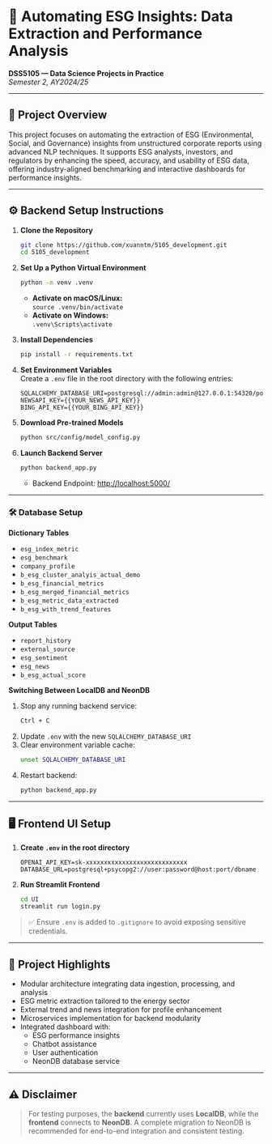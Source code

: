 # 🧠 Automating ESG Insights: Data Extraction and Performance Analysis  
**DSS5105 — Data Science Projects in Practice**  
*Semester 2, AY2024/25*

---

## 📘 Project Overview

This project focuses on automating the extraction of ESG (Environmental, Social, and Governance) insights from unstructured corporate reports using advanced NLP techniques. It supports ESG analysts, investors, and regulators by enhancing the speed, accuracy, and usability of ESG data, offering industry-aligned benchmarking and interactive dashboards for performance insights.

---

## ⚙️ Backend Setup Instructions

1. **Clone the Repository**
   ```bash
   git clone https://github.com/xuanntm/5105_development.git
   cd 5105_development
   ```

2. **Set Up a Python Virtual Environment**
   ```bash
   python -m venv .venv
   ```

   - **Activate on macOS/Linux:**  
     `source .venv/bin/activate`
   - **Activate on Windows:**  
     `.venv\Scripts\activate`

3. **Install Dependencies**
   ```bash
   pip install -r requirements.txt
   ```

4. **Set Environment Variables**  
   Create a `.env` file in the root directory with the following entries:
   ```
   SQLALCHEMY_DATABASE_URI=postgresql://admin:admin@127.0.0.1:54320/postgres
   NEWSAPI_KEY={{YOUR_NEWS_API_KEY}}
   BING_API_KEY={{YOUR_BING_API_KEY}}
   ```

5. **Download Pre-trained Models**
   ```bash
   python src/config/model_config.py
   ```

6. **Launch Backend Server**
   ```bash
   python backend_app.py
   ```
   - Backend Endpoint: [http://localhost:5000/](http://localhost:5000/)

---

### 🛠 Database Setup

**Dictionary Tables**
- `esg_index_metric`
- `esg_benchmark`
- `company_profile`
- `b_esg_cluster_analyis_actual_demo`
- `b_esg_financial_metrics`
- `b_esg_merged_financial_metrics`
- `b_esg_metric_data_extracted`
- `b_esg_with_trend_features`

**Output Tables**
- `report_history`
- `external_source`
- `esg_sentiment`
- `esg_news`
- `b_esg_actual_score`

**Switching Between LocalDB and NeonDB**
1. Stop any running backend service:
   ```bash
   Ctrl + C
   ```
2. Update `.env` with the new `SQLALCHEMY_DATABASE_URI`
3. Clear environment variable cache:
   ```bash
   unset SQLALCHEMY_DATABASE_URI
   ```
4. Restart backend:
   ```bash
   python backend_app.py
   ```

---

## 🖥️ Frontend UI Setup

1. **Create `.env` in the root directory**
   ```
   OPENAI_API_KEY=sk-xxxxxxxxxxxxxxxxxxxxxxxxxxxx
   DATABASE_URL=postgresql+psycopg2://user:password@host:port/dbname
   ```

2. **Run Streamlit Frontend**
   ```bash
   cd UI
   streamlit run login.py
   ```

> ✅ Ensure `.env` is added to `.gitignore` to avoid exposing sensitive credentials.

---

## 🧩 Project Highlights

- Modular architecture integrating data ingestion, processing, and analysis
- ESG metric extraction tailored to the energy sector
- External trend and news integration for profile enhancement
- Microservices implementation for backend modularity
- Integrated dashboard with:
  - ESG performance insights
  - Chatbot assistance
  - User authentication
  - NeonDB database service

---

## ⚠️ Disclaimer

> For testing purposes, the **backend** currently uses **LocalDB**, while the **frontend** connects to **NeonDB**. A complete migration to NeonDB is recommended for end-to-end integration and consistent testing.
